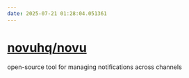```yaml
---
date: 2025-07-21 01:28:04.051361
---
```


# [novuhq/novu](https://github.com/novuhq/novu)

open-source tool for managing notifications across channels